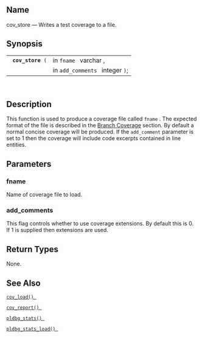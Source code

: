 <div id="fn_cov_store" class="refentry">

<div class="titlepage">

</div>

<div class="refnamediv">

## Name

cov_store — Writes a test coverage to a file.

</div>

<div class="refsynopsisdiv">

## Synopsis

<div id="fsyn_cov_store" class="funcsynopsis">

|                        |                                 |
|------------------------|---------------------------------|
| ` `**`cov_store`**` (` | in `fname ` varchar ,           |
|                        | in `add_comments ` integer `)`; |

<div class="funcprototype-spacer">

 

</div>

</div>

</div>

<div id="desc_cov_store" class="refsect1">

## Description

This function is used to produce a coverage file called `fname` . The
expected format of the file is described in the
<a href="pldebugger.html#pldbgplcoverage" class="link"
title="11.21.1. Branch Coverage">Branch Coverage</a> section. By default
a normal concise coverage will be produced. If the `add_comment`
parameter is set to 1 then the coverage will include code excerpts
contained in line entities.

</div>

<div id="params_cov_store" class="refsect1">

## Parameters

<div id="id83170" class="refsect2">

### fname

Name of coverage file to load.

</div>

<div id="id83173" class="refsect2">

### add_comments

This flag controls whether to use coverage extensions. By default this
is 0. If 1 is supplied then extensions are used.

</div>

</div>

<div id="ret_cov_store" class="refsect1">

## Return Types

None.

</div>

<div id="seealso_cov_store" class="refsect1">

## See Also

<a href="fn_cov_load.html" class="link" title="cov_load"><code
class="function">cov_load() </code></a>

<a href="fn_cov_report.html" class="link" title="cov_report"><code
class="function">cov_report() </code></a>

<a href="fn_pldbg_stats.html" class="link" title="pldbg_stats"><code
class="function">pldbg_stats() </code></a>

<a href="fn_pldbg_stats_load.html" class="link"
title="pldbg_stats_load"><code
class="function">pldbg_stats_load() </code></a>

</div>

</div>
